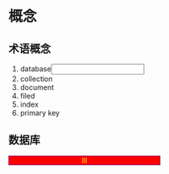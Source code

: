# 概念
## 术语概念
1. database<span><input type="text"/></span>
2. collection
3. document
4. filed
5. index
6. primary key

## 数据库
<div class="test">lll</div>





<html>
  <style type="text/css">
    .test{
      width:300px;
      color:yellow;
      background-color:red;
      border:dotted thin blue;
      text-align:center;
    }
  </style>
</html>
